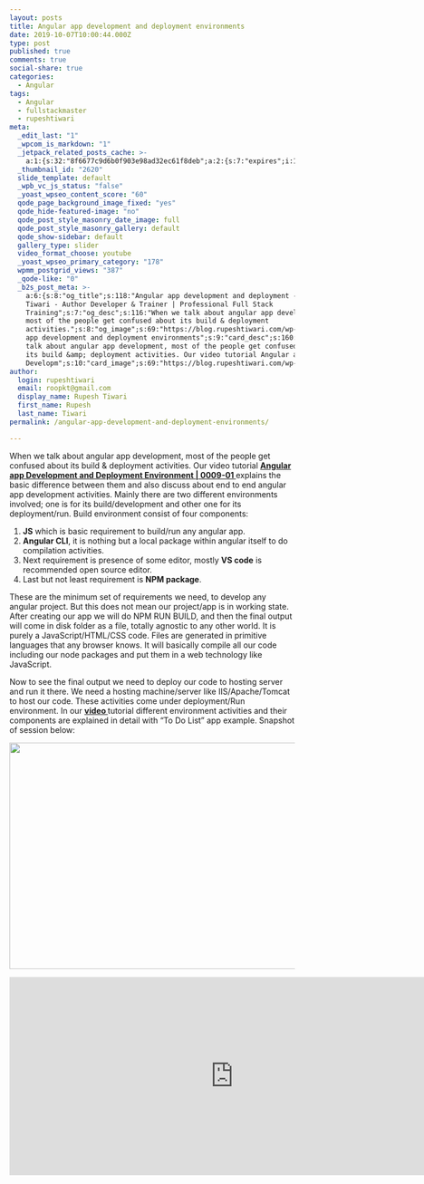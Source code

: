 ```yaml
---
layout: posts
title: Angular app development and deployment environments
date: 2019-10-07T10:00:44.000Z
type: post
published: true
comments: true
social-share: true
categories:
  - Angular
tags:
  - Angular
  - fullstackmaster
  - rupeshtiwari
meta:
  _edit_last: "1"
  _wpcom_is_markdown: "1"
  _jetpack_related_posts_cache: >-
    a:1:{s:32:"8f6677c9d6b0f903e98ad32ec61f8deb";a:2:{s:7:"expires";i:1605987368;s:7:"payload";a:3:{i:0;a:1:{s:2:"id";i:2643;}i:1;a:1:{s:2:"id";i:2881;}i:2;a:1:{s:2:"id";i:2630;}}}}
  _thumbnail_id: "2620"
  slide_template: default
  _wpb_vc_js_status: "false"
  _yoast_wpseo_content_score: "60"
  qode_page_background_image_fixed: "yes"
  qode_hide-featured-image: "no"
  qode_post_style_masonry_date_image: full
  qode_post_style_masonry_gallery: default
  qode_show-sidebar: default
  gallery_type: slider
  video_format_choose: youtube
  _yoast_wpseo_primary_category: "178"
  wpmm_postgrid_views: "387"
  _qode-like: "0"
  _b2s_post_meta: >-
    a:6:{s:8:"og_title";s:118:"Angular app development and deployment - Rupesh
    Tiwari - Author Developer & Trainer | Professional Full Stack
    Training";s:7:"og_desc";s:116:"When we talk about angular app development,
    most of the people get confused about its build & deployment
    activities.";s:8:"og_image";s:69:"https://blog.rupeshtiwari.com/wp-content/uploads/2019/10/RUPESH-4.png";s:10:"card_title";s:51:"Angular
    app development and deployment environments";s:9:"card_desc";s:160:"When we
    talk about angular app development, most of the people get confused about
    its build &amp; deployment activities. Our video tutorial Angular app
    Developm";s:10:"card_image";s:69:"https://blog.rupeshtiwari.com/wp-content/uploads/2019/10/RUPESH-4.png";}
author:
  login: rupeshtiwari
  email: roopkt@gmail.com
  display_name: Rupesh Tiwari
  first_name: Rupesh
  last_name: Tiwari
permalink: /angular-app-development-and-deployment-environments/

---
```


<p>When we talk about angular app development, most of the people get confused about its build &amp; deployment activities. Our video tutorial <a href="https://www.youtube.com/watch?v=4b9xjzjY38c&amp;list=PLZed_adPqIJrl9pwlERGhU-RCNOtKqvyD&amp;index=2&amp;t=0s" target="_blank" rel="noopener noreferrer"><strong>Angular app Development and Deployment Environment | 0009-01 </strong></a>explains the basic difference between them and also discuss about end to end angular app development activities. Mainly there are two different environments involved; one is for its build/development and other one for its deployment/run. Build environment consist of four components:</p>
<ol>
<li><strong>JS</strong> which is basic requirement to build/run any angular app.</li>
<li><strong>Angular CLI</strong>, it is nothing but a local package within angular itself to do compilation activities.</li>
<li>Next requirement is presence of some editor, mostly <strong>VS code</strong> is recommended open source editor.</li>
<li>Last but not least requirement is <strong>NPM package</strong>.</li>
</ol>
<p>These are the minimum set of requirements we need, to develop any angular project. But this does not mean our project/app is in working state. After creating our app we will do NPM RUN BUILD, and then the final output will come in disk folder as a file, totally agnostic to any other world. It is purely a JavaScript/HTML/CSS code. Files are generated in primitive languages that any browser knows. It will basically compile all our code including our node packages and put them in a web technology like JavaScript.</p>
<p>Now to see the final output we need to deploy our code to hosting server and run it there. We need a hosting machine/server like IIS/Apache/Tomcat to host our code. These activities come under deployment/Run environment. In our <a href="https://www.youtube.com/watch?v=4b9xjzjY38c&amp;list=PLZed_adPqIJrl9pwlERGhU-RCNOtKqvyD&amp;index=2&amp;t=0s" target="_blank" rel="noopener noreferrer"><strong>video </strong></a>tutorial different environment activities and their components are explained in detail with “To Do List” app example. Snapshot of session below:</p>
<p><img class="alignnone size-full wp-image-2619" src="{{ site.baseurl }}/assets/2019/10/OE-1.png" alt="" width="790" height="400" /></p>
<p><iframe src="https://www.youtube.com/embed/4b9xjzjY38c" width="790" height="350" frameborder="0" allowfullscreen="allowfullscreen"><span data-mce-type="bookmark" style="display: inline-block; width: 0px; overflow: hidden; line-height: 0;" class="mce_SELRES_start">﻿</span></iframe></p>
